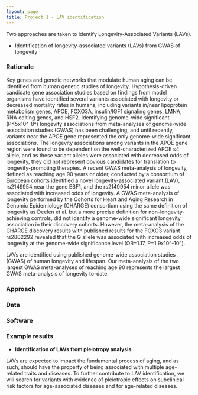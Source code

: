 ```yaml
---
layout: page
title: Project 1 - LAV identification
---
```


Two approaches are taken to identify Longevity-Associated Variants (LAVs). 

* Identification of longevity-associated variants (LAVs) from GWAS of longevity

### Rationale

Key genes and genetic networks that modulate human aging can be identified from human genetic studies of longevity. Hypothesis-driven candidate gene association studies based on findings from model organisms have identified several variants associated with longevity or decreased mortality rates in humans, including variants in/near lipoprotein metabolism genes, APOE, FOXO3A, insulin/IGF1 signaling genes, LMNA, RNA editing genes, and HSF2. Identifying genome-wide significant (P≤5x10^-8^) longevity associations from meta-analyses of genome-wide association studies (GWAS) has been challenging, and until recently, variants near the APOE gene represented the only genome-wide significant associations. The longevity associations among variants in the APOE gene region were found to be dependent on the well-characterized APOE ε4 allele, and as these variant alleles were associated with decreased odds of longevity, they did not represent obvious candidates for translation to longevity-promoting therapies. A recent GWAS meta-analysis of longevity, defined as reaching age 90 years or older, conducted by a consortium of European cohorts identified a novel longevity-associated variant (LAV), rs2149954 near the gene EBF1, and the rs2149954 minor allele was associated with increased odds of longevity. A GWAS meta-analysis of longevity performed by the Cohorts for Heart and Aging Research in Genomic Epidemiology (CHARGE) consortium using the same definition of longevity as Deelen et al. but a more precise definition for non-longevity-achieving controls, did not identify a genome-wide significant longevity association in their discovery cohorts. However, the meta-analysis of the CHARGE discovery results with published results for the FOXO3 variant rs2802292 revealed that the G allele was associated with increased odds of longevity at the genome-wide significance level (OR=1.17, P=1.9x10^-10^). 

LAVs are identified using published genome-wide association studies (GWAS) of human longevity and lifespan. Our meta-analysis of the two largest GWAS meta-analyses of reaching age 90 represents the largest GWAS meta-analysis of longevity to-date. 


### Approach

### Data

### Software

### Example results

* **Identification of LAVs from pleiotropy analysis**

LAVs are expected to impact the fundamental process of aging, and as such, should have the property of being associated with multiple age-related traits and diseases.  To further contribute to LAV identification, we will search for variants with evidence of pleiotropic effects on subclinical risk factors for age-associated diseases and for age-related diseases. 




